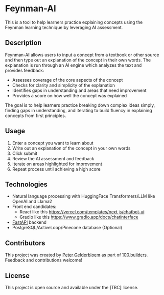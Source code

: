 # Feynman-AI

This is a tool to help learners practice explaining concepts using the Feynman learning technique by leveraging AI assessment.

## Description

Feynman-AI allows users to input a concept from a textbook or other source and then type out an explanation of the concept in their own words. The explanation is run through an AI engine which analyzes the text and provides feedback:

- Assesses coverage of the core aspects of the concept
- Checks for clarity and simplicity of the explanation
- Identifies gaps in understanding and areas that need improvement
- Provides a score on how well the concept was explained

The goal is to help learners practice breaking down complex ideas simply, finding gaps in understanding, and iterating to build fluency in explaining concepts from first principles.

## Usage

1. Enter a concept you want to learn about
2. Write out an explanation of the concept in your own words
3. Click submit
4. Review the AI assessment and feedback
5. Iterate on areas highlighted for improvement  
6. Repeat process until achieving a high score

## Technologies

- Natural language processing with HuggingFace Transformers/LLM like OpenAI and Llama2
- Front end candidates:
  - React like this https://vercel.com/templates/next.js/chatbot-ui
  - Gradio like this https://www.gradio.app/docs/chatinterface
- [FastAPI](https://fastapi.tiangolo.com/) backend
- PostgreSQL/ActiveLoop/Pinecone database (Optional)

## Contributors

This project was created by [Peter Gelderbloem](https://github.com/ptah23) as part of [100.builders](https://100.builders/). Feedback and contributions welcome!

## License

This project is open source and available under the [TBC] license.

